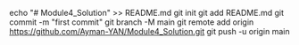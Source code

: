 echo "# Module4_Solution" >> README.md
git init
git add README.md
git commit -m "first commit"
git branch -M main
git remote add origin https://github.com/Ayman-YAN/Module4_Solution.git
git push -u origin main
